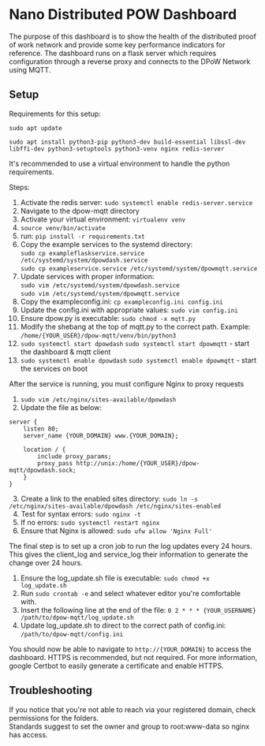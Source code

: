 # Nano Distributed POW Dashboard  
The purpose of this dashboard is to show the health of the distributed proof of work 
network and provide some key performance indicators for reference.  The dashboard runs 
on a flask server which requires configuration through a reverse proxy and connects to the 
DPoW Network using MQTT.

## Setup  
Requirements for this setup:

`sudo apt update`

`sudo apt install python3-pip python3-dev build-essential libssl-dev libffi-dev python3-setuptools python3-venv nginx redis-server`

It's recommended to use a virtual environment to handle the python requirements.

Steps:
1. Activate the redis server: `sudo systemctl enable redis-server.service`
2. Navigate to the dpow-mqtt directory
3. Activate your virtual environment: `virtualenv venv`
4. `source venv/bin/activate`
5. run: `pip install -r requirements.txt`
6. Copy the example services to the systemd directory:   
`sudo cp exampleflaskservice.service /etc/systemd/system/dpowdash.service`  
`sudo cp exampleservice.service /etc/systemd/system/dpowmqtt.service`
7. Update services with proper information:  
`sudo vim /etc/systemd/system/dpowdash.service`  
`sudo vim /etc/systemd/system/dpowmqtt.service`
8. Copy the exampleconfig.ini: `cp exampleconfig.ini config.ini`
9. Update the config.ini with appropriate values: `sudo vim config.ini`
10. Ensure dpow.py is executable: `sudo chmod -x mqtt.py`
11. Modify the shebang at the top of mqtt.py to the correct path.  Example: `/home/{YOUR_USER}/dpow-mqtt/venv/bin/python3`
12. `sudo systemctl start dpowdash` `sudo systemctl start dpowmqtt` - start the dashboard & mqtt client
13. `sudo systemctl enable dpowdash` `sudo systemctl enable dpowmqtt` - start the services on boot

After the service is running, you must configure Nginx to proxy requests
1. `sudo vim /etc/nginx/sites-available/dpowdash`
2. Update the file as below:  
```
server {
    listen 80;
    server_name {YOUR_DOMAIN} www.{YOUR_DOMAIN};

    location / {
        include proxy_params;
        proxy_pass http://unix:/home/{YOUR_USER}/dpow-mqtt/dpowdash.sock;
    }
}
```

&nbsp;&nbsp;3\. Create a link to the enabled sites directory: `sudo ln -s /etc/nginx/sites-available/dpowdash /etc/nginx/sites-enabled`<br/>
&nbsp;&nbsp;4\. Test for syntax errors: `sudo nginx -t`<br/>
&nbsp;&nbsp;5\. If no errors: `sudo systemctl restart nginx`<br/>
&nbsp;&nbsp;6\. Ensure that Nginx is allowed: `sudo ufw allow 'Nginx Full'`

The final step is to set up a cron job to run the log updates every 24 hours.  This gives 
the client_log and service_log their information to generate the change over 24 hours.
1. Ensure the log_update.sh file is executable: `sudo chmod +x log_update.sh`
2. Run `sudo crontab -e` and select whatever editor you're comfortable with.
3. Insert the following line at the end of the file: `0 2 * * * {YOUR_USERNAME} /path/to/dpow-mqtt/log_update.sh`
4. Update log_update.sh to direct to the correct path of config.ini: `/path/to/dpow-mqtt/config.ini`

You should now be able to navigate to `http://{YOUR_DOMAIN}` to access the dashboard.
HTTPS is recommended, but not required.  For more information, google Certbot to easily generate a 
certificate and enable HTTPS.

## Troubleshooting
If you notice that you're not able to reach via your registered domain, check permissions for the folders.  
Standards suggest to set the owner and group to root:www-data so nginx has access.